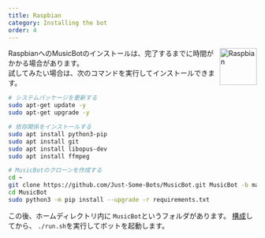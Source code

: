 ```yaml
---
title: Raspbian
category: Installing the bot
order: 4
---
```


<img class="doc-img" src="{{ site.baseurl }}/images/raspbian.png" alt="Raspbian" style="width: 75px; float: right;"/>

RaspbianへのMusicBotのインストールは、完了するまでに時間がかかる場合があります。  
試してみたい場合は、次のコマンドを実行してインストールできます。

```bash
# システムパッケージを更新する
sudo apt-get update -y
sudo apt-get upgrade -y

# 依存関係をインストールする
sudo apt install python3-pip
sudo apt install git
sudo apt install libopus-dev
sudo apt install ffmpeg

# MusicBotのクローンを作成する
cd ~
git clone https://github.com/Just-Some-Bots/MusicBot.git MusicBot -b master
cd MusicBot
sudo python3 -m pip install --upgrade -r requirements.txt
```

この後、ホームディレクトリ内に `MusicBot`というフォルダがあります。 [構成]({{site.baseurl}}/using/configuration)してから、 `./run.sh`を実行してボットを起動します。
